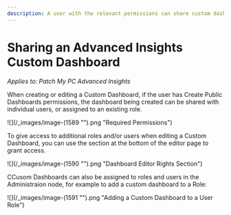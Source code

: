```yaml
---
description: A user with the relevant permissions can share custom dashboards
---
```


# Sharing an Advanced Insights Custom Dashboard

_Applies to: Patch My PC Advanced Insights_

When creating or editing a Custom Dashboard, if the user has Create Public Dashboards permissions, the dashboard being created can be shared with individual users, or assigned to an existing role.&#x20;

![](/_images/image-(1589 "").png "Required Permissions")

To give access to additional roles and/or users when editing a Custom Dashboard, you can use the section at the bottom of the editor page to grant access.

![](/_images/image-(1590 "").png "Dashboard Editor Rights Section")

CCusom Dashboards can also be assigned to roles and users in the Administraion node, for example to add a custom dashboard to a Role:

![](/_images/image-(1591 "").png "Adding a Custom Dashboard to a User Role")